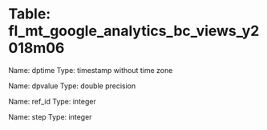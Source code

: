 Table: fl_mt_google_analytics_bc_views_y2018m06
===============================================

Name: dptime
Type: timestamp without time zone

Name: dpvalue
Type: double precision

Name: ref_id
Type: integer

Name: step
Type: integer

